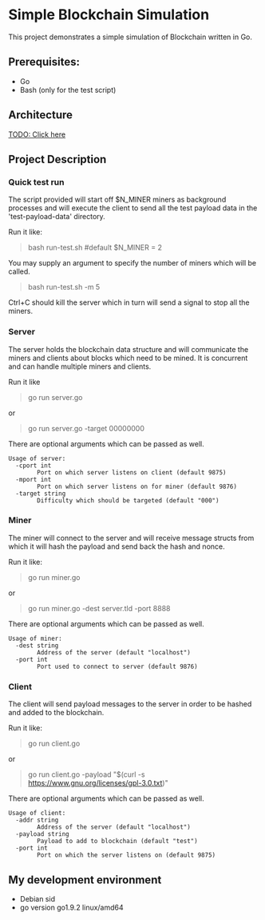 # Simple Blockchain Simulation

This project demonstrates a simple simulation of Blockchain written in Go.

## Prerequisites:
* Go
* Bash (only for the test script)

## Architecture

[TODO: Click here]()

## Project Description

### Quick test run

The script provided will start off $N_MINER miners as background processes and will execute the client to send all the test payload data in the 'test-payload-data' directory.

Run it like:

> bash run-test.sh #default $N_MINER = 2

You may supply an argument to specify the number of miners which will be called.

> bash run-test.sh -m 5

Ctrl+C should kill the server which in turn will send a signal to stop all the miners.

### Server

The server holds the blockchain data structure and will communicate the miners and clients about blocks which need to be mined. It is concurrent and can handle multiple miners and clients.

Run it like

> go run server.go

or

> go run server.go -target 00000000

There are optional arguments which can be passed as well.
```
Usage of server:
  -cport int
    	Port on which server listens on client (default 9875)
  -mport int
    	Port on which server listens on for miner (default 9876)
  -target string
    	Difficulty which should be targeted (default "000")
```

### Miner

The miner will connect to the server and will receive message structs from which it will hash the payload and send back the hash and nonce.

Run it like:

> go run miner.go

or

> go run miner.go -dest server.tld -port 8888

There are optional arguments which can be passed as well.

```
Usage of miner:
  -dest string
    	Address of the server (default "localhost")
  -port int
    	Port used to connect to server (default 9876)
```

### Client

The client will send payload messages to the server in order to be hashed and added to the blockchain.

Run it like:

> go run client.go

or

> go run client.go -payload "$(curl -s https://www.gnu.org/licenses/gpl-3.0.txt)"

There are optional arguments which can be passed as well.

```
Usage of client:
  -addr string
    	Address of the server (default "localhost")
  -payload string
    	Payload to add to blockchain (default "test")
  -port int
    	Port on which the server listens on (default 9875)
```

## My development environment

* Debian sid
* go version go1.9.2 linux/amd64
